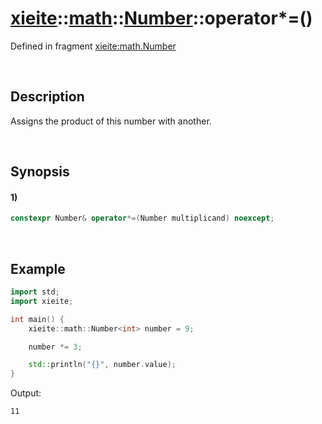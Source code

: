 # [xieite](../../../../../xieite.md)\:\:[math](../../../../../math.md)\:\:[Number<Arithmetic>](../../../../number.md)\:\:operator*=\(\)
Defined in fragment [xieite:math.Number](../../../../../../../src/math/number.cpp)

&nbsp;

## Description
Assigns the product of this number with another.

&nbsp;

## Synopsis
#### 1)
```cpp
constexpr Number& operator*=(Number multiplicand) noexcept;
```

&nbsp;

## Example
```cpp
import std;
import xieite;

int main() {
    xieite::math::Number<int> number = 9;

    number *= 3;

    std::println("{}", number.value);
}
```
Output:
```
11
```
